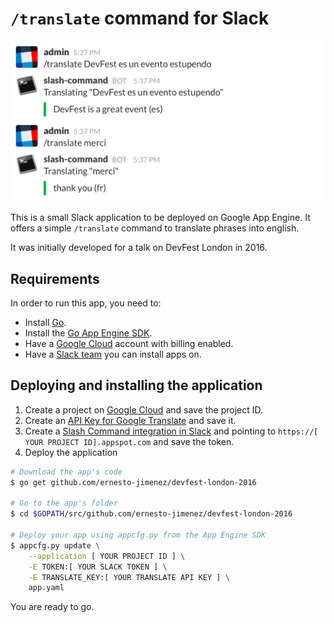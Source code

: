 # `/translate` command for Slack

![](example.png)

This is a small Slack application to be deployed on Google App Engine. It
offers a simple `/translate` command to translate phrases into english.

It was initially developed for a talk on DevFest London in 2016.

## Requirements

In order to run this app, you need to:

* Install [Go][go].
* Install the [Go App Engine SDK][sdk].
* Have a [Google Cloud](https://cloud.google.com/) account with billing enabled.
* Have a [Slack team](https://slack.com) you can install apps on.

## Deploying and installing the application

1. Create a project on [Google Cloud][gcp-console] and save the project ID.
2. Create an [API Key for Google Translate][translate] and save it.
3. Create a [Slash Command integration in Slack][slack] and pointing to
  `https://[ YOUR PROJECT ID].appspot.com` and save the token.
4. Deploy the application

```sh
# Download the app's code
$ go get github.com/ernesto-jimenez/devfest-london-2016

# Go to the app's folder
$ cd $GOPATH/src/github.com/ernesto-jimenez/devfest-london-2016

# Deploy your app using appcfg.py from the App Engine SDK
$ appcfg.py update \
    --application [ YOUR PROJECT ID ] \
    -E TOKEN:[ YOUR SLACK TOKEN ] \
    -E TRANSLATE_KEY:[ YOUR TRANSLATE API KEY ] \
    app.yaml
```

You are ready to go.

[go]: https://golang.org/dl/
[sdk]: https://cloud.google.com/appengine/downloads
[gcp-console]: https://console.cloud.google.com/
[translate]: https://cloud.google.com/translate/v2/quickstart
[slack]: https://my.slack.com/apps/build/custom-integration
